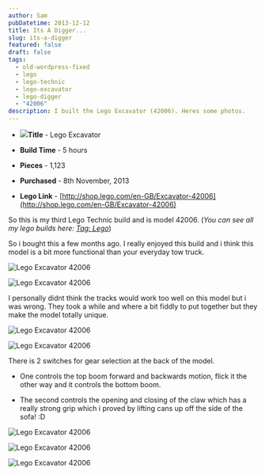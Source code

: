 ```yaml
---
author: Sam
pubDatetime: 2013-12-12
title: Its A Digger...
slug: its-a-digger
featured: false
draft: false
tags:
  - old-wordpress-fixed
  - lego
  - lego-technic
  - lego-excavator
  - lego-digger
  - "42006"
description: I built the Lego Excavator (42006). Heres some photos.
---
```

*   ![](https://farm6.staticflickr.com/5485/10748821156_df056e58d2_m.jpg)**Title** - Lego Excavator
    
*   **Build Time** - 5 hours
    
*   **Pieces** - 1,123
    
*   **Purchased** - 8th November, 2013
    
*   **Lego Link** - [http://shop.lego.com/en-GB/Excavator-42006](http://shop.lego.com/en-GB/Excavator-42006)
    

So this is my third Lego Technic build and is model 42006. (_You can see all my lego builds here:_ [_Tag: Lego_](https://bonxy.info/tags/lego))

So i bought this a few months ago. I really enjoyed this build and i think this model is a bit more functional than your everyday tow truck.

![Lego Excavator 42006](/assets/2013/DSC_0289.JPG)

![Lego Excavator 42006](/assets/2013/DSC_0291.JPG)

I personally didnt think the tracks would work too well on this model but i was wrong. They took a while and where a bit fiddly to put together but they make the model totally unique.

![Lego Excavator 42006](/assets/2013/DSC_0297.JPG)

![Lego Excavator 42006](/assets/2013/DSC_0300.JPG)

There is 2 switches for gear selection at the back of the model.

*   One controls the top boom forward and backwards motion, flick it the other way and it controls the bottom boom.
    
*   The second controls the opening and closing of the claw which has a really strong grip which i proved by lifting cans up off the side of the sofa! :D
    

![Lego Excavator 42006](/assets/2013/DSC_0301.JPG)

![Lego Excavator 42006](/assets/2013/DSC_0305.JPG)

![Lego Excavator 42006](/assets/2013/DSC_0322.JPG)